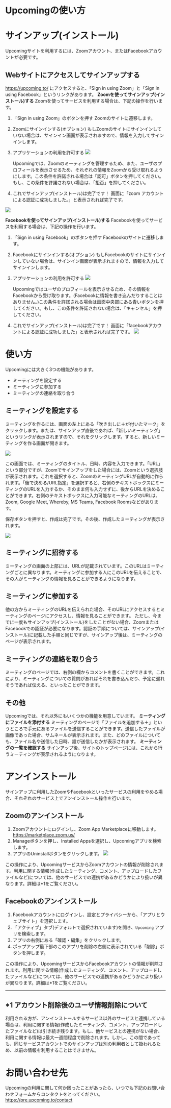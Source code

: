 # Upcomingの使い方

# サインアップ(インストール)

Upcomingサイトを利用するには、Zoomアカウント、またはFacebookアカウントが必要です。

## Webサイトにアクセスしてサインアップする

https://upcoming.to/ にアクセスすると、「Sign in using Zoom」と「Sign in using Facebook」というリンクがあります。
**Zoomを使ってサインアップ(インストール)する**
Zoomを使ってサービスを利用する場合は、下記の操作を行います。

1. 「Sign in using Zoom」のボタンを押す
    Zoomのサイトに遷移します。
2. Zoomにサインインする(オプション)
    もしZoomのサイトにサインインしていない場合は、サインイン画面が表示されますので、情報を入力してサインインします。
3. アプリケーションの利用を許可する
![](images/zoom-auth.png)

    Upcomingでは、Zoomのミーティングを管理するため、また、ユーザのプロフィールを表示させるため、それぞれの情報をZoomから受け取れるようにします。この条件を許諾される場合は「認可」ボタンを押してください。もし、この条件を許諾されない場合は、「拒否」を押してください。
4. これでサインアップ(インストール)は完了です！
    画面に「zoom アカウントによる認証に成功しました。」と表示されれば完了です。
    
![](images/zoom-success.png)


**Facebookを使ってサインアップ(インストール)する**
Facebookを使ってサービスを利用する場合は、下記の操作を行います。

1. 「Sign in using Facebook」のボタンを押す
    Facebookのサイトに遷移します。
2. Facebookにサインインする(オプション)
    もしFacebookのサイトにサインインしていない場合は、サインイン画面が表示されますので、情報を入力してサインインします。
3. アプリケーションの利用を許可する
![](images/facebook-auth.png)

    Upcomingではユーザのプロフィールを表示させるため、その情報をFacebookから受け取ります。(Facebookに情報を書き込んだりすることはありません。)この条件を許諾される場合は画面中央部にある青いボタンを押してください。もし、この条件を許諾されない場合は、「キャンセル」を押してください。
1. これでサインアップ(インストール)は完了です！
    画面に「facebookアカウントによる認証に成功しました」と表示されれば完了です。
![](images/facebook-success.png)

# 使い方

Upcomingには大きく3つの機能があります。

- ミーティングを設定する
- ミーティングに参加する
- ミーティングの連絡を取り合う
## ミーティングを設定する

ミーティングを作るには、画面の左上にある「吹き出しに＋が付いたマーク」をクリックします。または、サインアップ直後であれば、「新しいミーティング」というリンクが表示されますので、それをクリックします。すると、新しいミーティングを作る画面が開きます。

![](images/create-event.png)


この画面では、ミーティングのタイトル、日時、内容を入力できます。「URL」という部分ですが、Zoomでサインアップをした場合には、Zoomという選択肢が表示されます。これを選択すると、ZoomのミーティングURLが自動的に作られます。「後で決める/URL指定」を選択すると、右側のテキストボックスにミーティングのURLを入力するか、そのまま何も入力せずに、後からURLを決めることができます。右側のテキストボックスに入力可能なミーティングのURLは、Zoom, Google Meet, Whereby, MS Teams, Facebook Roomsなどがあります。

保存ボタンを押すと、作成は完了です。その後、作成したミーティングが表示されます。

![](images/show-event.png)

## ミーティングに招待する

ミーティングの画面の上部には、URLが記載されています。このURLはミーティングごとに異なります。ミーティングに参加する人にこのURLを伝えることで、その人がミーティングの情報を見ることができるようになります。

## ミーティングに参加する

他の方からミーティングのURLを伝えられた場合、そのURLにアクセスするとミーティングのページにアクセスし、情報を見ることができます。
ただし、今までに一度もサインアップ(インストール)をしたことがない場合、ZoomまたはFacebookでの認証が必要になります。認証の手順については、サインアップ(インストール)に記載した手順と同じですが、サインアップ後は、ミーティングのページが表示されます。

## ミーティングの連絡を取り合う

ミーティングのページでは、右側の欄からコメントを書くことができます。これにより、ミーティングについての質問があればそれを書き込んだり、予定に遅れそうであれば伝える、といったことができます。

## その他

Upcomingでは、それ以外にもいくつかの機能を用意しています。
**ミーティングにファイルを添付する**
ミーティングのページで「ファイルを追加する＋」というところで手元にあるファイルを送信することができます。送信したファイルが画像であった場合、サムネールが表示されます。また、どのファイルについても、ファイル名や送信した日時、誰が送信したかが表示されます。
**ミーティングの一覧を確認する**
サインアップ後、サイトのトップページには、これから行うミーティングが表示されるようになります。

# アンインストール

サインアップに利用したZoomやFacebookといったサービスの利用をやめる場合、それぞれのサービス上でアンインストール操作を行います。

## Zoomのアンインストール
1. Zoomアカウントにログインし、Zoom App Marketplaceに移動します。
    https://marketplace.zoom.us/
2. Manageボタンを押し、Installed Appsを選択し、Upcomingアプリを検索します。
3. アプリのUninstallボタンをクリックします。
![](images/uninstall-zoom.png)

この操作により、UpcomingサービスからZoomアカウントの情報が削除されます。利用に関する情報(作成したミーティング、コメント、アップロードしたファイルなど)については、他のサービスでの連携があるかどうかにより扱いが異なります。詳細は*1をご覧ください。

## Facebookのアンインストール
1. Facebookアカウントにログインし、設定とプライバシーから、「アプリとウェブサイト」を選択します。
2. 「アクティブ」タブ(デフォルトで選択されています)を開き、`Upcoming` アプリを検索します。
3. アプリの右側にある「確認・編集」をクリックします。
4. ポップアップ最下部のこのアプリを削除の右側に表示されている「削除」ボタンを押します。

この操作により、UpcomingサービスからFacebookアカウントの情報が削除されます。利用に関する情報(作成したミーティング、コメント、アップロードしたファイルなど)については、他のサービスでの連携があるかどうかにより扱いが異なります。詳細は*1をご覧ください。

----------
## *1 アカウント削除後のユーザ情報削除について

利用される方が、アンインストールするサービス以外のサービスと連携している場合は、利用に関する情報(作成したミーティング、コメント、アップロードしたファイルなど)は引き続き残ります。もし、他サービスとの連携がない場合、利用に関する情報は最大一週間程度で削除されます。しかし、この間であっても、同じサービスアカウントでのサインアップは別の利用者として扱われるため、以前の情報を利用することはできません。

# お問い合わせ先

Upcomingの利用に関して何か困ったことがあったら、いつでも下記のお問い合わせフォームからコンタクトをとってください。
https://pre.upcoming.to/contact


